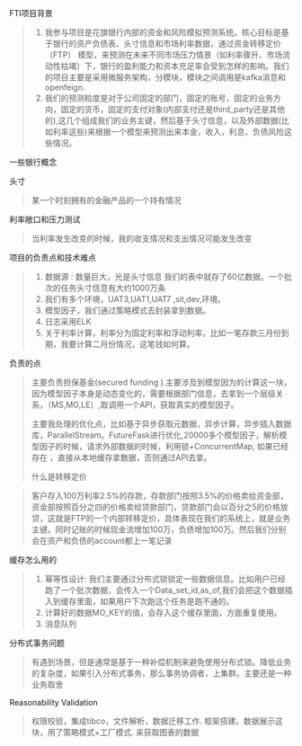 FTI项目背景

> 1. 我参与项目是花旗银行内部的资金和风险模拟预测系统。核心目标是基于银行的资产负债表、头寸信息和市场利率数据，通过资金转移定价（FTP） 模型，来预测在未来不同市场压力情景（如利率骤升、市场流动性枯竭）下，银行的盈利能力和资本充足率会受到怎样的影响。我们的项目主要是采用微服务架构，分模块，模块之间调用是kafka消息和openfeign.
> 2. 我们的预测粒度是对于公司固定的部门，固定的账号，固定的业务方向，固定的货币，固定的支付对象(内部支付还是third_party还是其他的),这几个组成我们的业务主键，然后基于头寸信息，以及外部数据(比如利率这些)来根据一个模型来预测出来本金，收入，利息，负债风险这些情况。



一些银行概念

头寸

> 某一个时刻拥有的金融产品的一个持有情况

利率敞口和压力测试

> 当利率发生改变的时候，我的收支情况和支出情况可能发生改变

项目的负责点和技术难点

> 1. 数据源 : 数量巨大，光是头寸信息 我们的表中就存了60亿数据。一个批次的任务头寸信息有大约1000万条
> 2. 我们有多个环境，UAT3,UAT1,UAT7 ,sit,dev,环境。
> 3. 模型因子，我们通过策略模式去封装拿到数据。
> 4. 日志采用ELK
> 5. 关于利率计算，利率分为固定利率和浮动利率，比如一笔存款三月份到期，我要计算二月份情况，这笔钱如何算。

负责的点

> 主要负责担保基金(secured funding ).主要涉及到模型因为的计算这一块，因为模型因子本身是动态变化的，需要根据部门信息，去拿到一个层级关系，（MS,MG,LE）,取调用一个API，获取真实的模型因子。
>
> 主要我处理的优化点，比如基于异步获取元数据，异步计算，异步插入数据库，ParallelStream。FutureFask进行优化,20000多个模型因子，解析模型因子的时候，请求外部数据的时候，利用锁+ConcurrentMap, 如果已经存在 ，直接从本地缓存拿数据，否则通过API去拿。
>
> 
>
> 什么是转移定价

> 客户存入100万利率2.5%的存款，存款部门按照3.5%的价格卖给资金部，资金部按照百分之四的价格卖给贷款部门，贷款部门会以百分之5的价格放贷，这就是FTP的一个内部转移定价，具体表现在我们的系统上，就是业务主键。同时记账的时候现金流增加100万，负债增加100万。然后我们分别会在资产和负债的account都上一笔记录

缓存怎么用的

> 1. 幂等性设计: 我们主要通过分布式锁锁定一些数据信息。比如用户已经跑了一个批次数据，会传入一个Data_set_id,as_of,我们会把这个数据插入到缓存里面，如果用户下次跑这个任务是跑不通的。
> 2. 计算好的数据MO_KEY的值，会存入这个缓存里面，方面重复使用。
> 3. 消息队列



分布式事务问题

> 有遇到场景，但是通常是基于一种补偿机制来避免使用分布式锁。降低业务的复杂度，如果引入分布式事务，那么事务协调者，上集群。主要还是一种业务取舍

Reasonability Validation

> 权限校验，集成tibco，文件解析，数据迁移工作. 框架搭建。数据展示这块，用了策略模式+工厂模式.  来获取图表的数据

